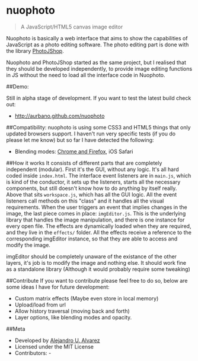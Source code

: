 nuophoto
========

> A JavaScript/HTML5 canvas image editor

Nuophoto is basically a web interface that aims to show the capabilities of JavaScript as a photo editing software.
The photo editing part is done with the library [PhotoJShop](https://github.com/aurbano/PhotoJShop).

Nuophoto and PhotoJShop started as the same project, but I realised that they should be developed independently, to provide image editing functions in JS without the need to load all the interface code in Nuophoto.

##Demo:

Still in alpha stage of development. If you want to test the latest build check out:

- http://aurbano.github.com/nuophoto


##Compatibility:
nuophoto is using some CSS3 and HTML5 things that only updated browsers support. I haven't run very specific tests (if you do please let me know) but so far I have detected the following:

- Blending modes: [Chrome and Firefox](http://blogs.adobe.com/webplatform/2013/05/20/canvas-blending-is-now-in-chrome-canary-safari-and-firefox/), iOS Safari

##How it works
It consists of different parts that are completely independent (modular). First it's the GUI, without any logic. It's all hard coded inside `index.html`.
The interface event listeners are in `main.js`, which is kind of the conductor, it sets up the listeners, starts all the necessary components, but still doesn't know how to do anything by itself really.
Above that sits `workspace.js`, which has all the GUI logic. All the event listeners call methods on this "class" and it handles all the visual requirements.
When the user triggers an event that implies changes in the image, the last piece comes in place: `imgEditor.js`. This is the underlying library that handles the image manipulation, and there is one instance for every open file.
The effects are dynamically loaded when they are required, and they live in the `effects/` folder. All the effects receive a reference to the corresponding imgEditor instance, so that they are able to access and modify the image.

imgEditor should be completely unaware of the existance of the other layers, it's job is to modify the image and nothing else. It should work fine as a standalone library (Although it would probably require some tweaking)

##Contribute
If you want to contribute please feel free to do so, below are some ideas I have for future development:

- Custom matrix effects (Maybe even store in local memory)
- Upload/load from url
- Allow history traversal (moving back and forth)
- Layer options, like blending modes and opacity.

##Meta

* Developed by [Alejandro U. Alvarez](http://urbanoalvarez.es)
* Licensed under the MIT License
* Contributors: -
